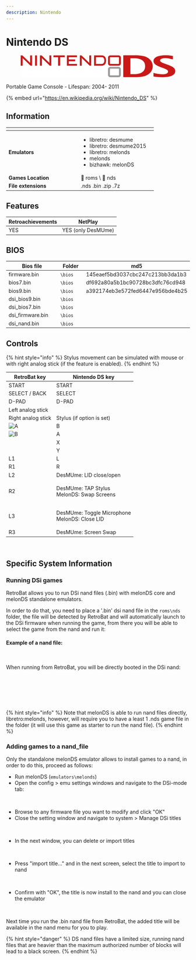 ```yaml
---
description: Nintendo
---
```


# Nintendo DS

<div align="left">

<figure><img src="https://raw.githubusercontent.com/fabricecaruso/es-theme-carbon/master/art/logos/nds.svg" alt=""><figcaption></figcaption></figure>

</div>

Portable Game Console - Lifespan: 2004- 2011

{% embed url="https://en.wikipedia.org/wiki/Nintendo_DS" %}

## Information

<table data-header-hidden><thead><tr><th width="184"></th><th></th><th data-hidden></th></tr></thead><tbody><tr><td><strong>Emulators</strong></td><td><ul><li>libretro: desmume</li><li>libretro: desmume2015</li><li>libretro: melonds</li><li>melonds</li><li>bizhawk: melonDS</li></ul></td><td></td></tr><tr><td><strong>Games Location</strong></td><td><span data-gb-custom-inline data-tag="emoji" data-code="1f4c1">📁</span> roms \ <span data-gb-custom-inline data-tag="emoji" data-code="1f4c2">📂</span> nds</td><td></td></tr><tr><td><strong>File extensions</strong></td><td>.nds .bin .zip .7z</td><td></td></tr></tbody></table>

## Features

| Retroachievements | NetPlay            |
| ----------------- | ------------------ |
| YES               | YES (only DesMUme) |

## BIOS

<table><thead><tr><th width="187">Bios file</th><th width="98">Folder</th><th>md5</th></tr></thead><tbody><tr><td>firmware.bin</td><td><code>\bios</code></td><td>145eaef5bd3037cbc247c213bb3da1b3</td></tr><tr><td>bios7.bin</td><td><code>\bios</code></td><td>df692a80a5b1bc90728bc3dfc76cd948</td></tr><tr><td>bios9.bin</td><td><code>\bios</code></td><td>a392174eb3e572fed6447e956bde4b25</td></tr><tr><td>dsi_bios9.bin</td><td><code>\bios</code></td><td></td></tr><tr><td>dsi_bios7.bin</td><td><code>\bios</code></td><td></td></tr><tr><td>dsi_firmware.bin</td><td><code>\bios</code></td><td></td></tr><tr><td>dsi_nand.bin</td><td><code>\bios</code></td><td></td></tr></tbody></table>

## Controls

{% hint style="info" %}
Stylus movement can be simulated with mouse or with right analog stick (if the feature is enabled).
{% endhint %}

| RetroBat key                                                                       | Nintendo DS key                                         |
| ---------------------------------------------------------------------------------- | ------------------------------------------------------- |
| START                                                                              | START                                                   |
| SELECT / BACK                                                                      | SELECT                                                  |
| D-PAD                                                                              | D-PAD                                                   |
| Left analog stick                                                                  |                                                         |
| Right analog stick                                                                 | Stylus (if option is set)                               |
| ![A](<../../../../.gitbook/assets/image (25).png>)                                 | B                                                       |
| ![B](<../../../../.gitbook/assets/image (11).png>)                                 | A                                                       |
| <img src="../../../../.gitbook/assets/image (45).png" alt="" data-size="original"> | X                                                       |
| <img src="../../../../.gitbook/assets/image (43).png" alt="" data-size="line">     | Y                                                       |
| L1                                                                                 | L                                                       |
| R1                                                                                 | R                                                       |
| L2                                                                                 | DesMUme: LID close/open                                 |
| R2                                                                                 | <p>DesMUme: TAP Stylus<br>MelonDS: Swap Screens</p>     |
| L3                                                                                 | <p>DesMUme: Toggle Microphone<br>MelonDS: Close LID</p> |
| R3                                                                                 | DesMUme: Screen Swap                                    |

<div align="left">

<figure><img src="https://i.imgur.com/5Fa7LxI.png" alt=""><figcaption></figcaption></figure>

</div>

## Specific System Information

### Running DSi games

RetroBat allows you to run DSi nand files (.bin) with melonDS core and melonDS standalone emulators.

In order to do that, you need to place a '.bin' dsi nand file in the `roms\nds` folder, the file will be detected by RetroBat and will automatically launch to the DSi firmware when running the game, from there you will be able to select the game from the nand and run it:

#### Example of a nand file:

<div align="left">

<figure><img src="https://i.imgur.com/gzpnw8S.png" alt=""><figcaption></figcaption></figure>

</div>

When running from RetroBat, you will be directly booted in the DSi nand:

<div align="left">

<figure><img src="https://i.imgur.com/m2XG9ZQ.png" alt=""><figcaption></figcaption></figure>

</div>

<div align="left">

<figure><img src="https://i.imgur.com/CUHgynR.png" alt=""><figcaption></figcaption></figure>

</div>

<figure><img src="https://i.imgur.com/sPQNh6q.png" alt=""><figcaption></figcaption></figure>

{% hint style="info" %}
Note that melonDS is able to run nand files directly, libretro:melonds, however, will require you to have a least 1 .nds game file in the folder (it will use this game as starter to run the nand file).
{% endhint %}

### Adding games to a nand\_file

Only the standalone melonDS emulator allows to install games to a nand, in order to do this, proceed as follows:

* Run melonDS (`emulators\melonds`)
* Open the config > emu settings windows and navigate to the DSi-mode tab:

<div align="left">

<figure><img src="https://i.imgur.com/KlcN2nS.png" alt=""><figcaption></figcaption></figure>

</div>

* Browse to any firmware file you want to modify and click "OK"
* Close the setting window and navigate to system > Manage DSi titles

<div align="left">

<figure><img src="https://i.imgur.com/z8t4zHy.png" alt=""><figcaption></figcaption></figure>

</div>

* In the next window, you can delete or import titles

<div align="left">

<figure><img src="https://i.imgur.com/1Y5RUtd.png" alt=""><figcaption></figcaption></figure>

</div>

* Press "import title..." and in the next screen, select the title to import to nand

<div align="left">

<figure><img src="https://i.imgur.com/tGcMnSu.png" alt=""><figcaption></figcaption></figure>

</div>

* Confirm with "OK", the title is now install to the nand and you can close the emulator

<div align="left">

<figure><img src="https://i.imgur.com/goIa0vj.png" alt=""><figcaption></figcaption></figure>

</div>

Next time you run the .bin nand file from RetroBat, the added title will be available in the nand menu for you to play.



{% hint style="danger" %}
DS nand files have a limited size, running nand files that are heavier than the maximum authorized number of blocks will lead to a black screen.
{% endhint %}
